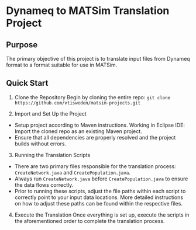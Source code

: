# Dynameq to MATSim Translation Project

## Purpose
The primary objective of this project is to translate input files from Dynameq format to a format suitable for use in MATSim.

## Quick Start
1. Clone the Repository
Begin by cloning the entire repo: `git clone https://github.com/vtisweden/matsim-projects.git`

2. Import and Set Up the Project
- Setup project according to Maven instructions. Working in Eclipse IDE: Import the cloned repo as an existing Maven project.
- Ensure that all dependencies are properly resolved and the project builds without errors.

3. Running the Translation Scripts
- There are two primary files responsible for the translation process: `CreateNetwork.java` and `CreatePopulation.java`.
- Always run `CreateNetwork.java` before `CreatePopulation.java` to ensure the data flows correctly.
- Prior to running these scripts, adjust the file paths within each script to correctly point to your input data locations. More detailed instructions on how to adjust these paths can be found within the respective files.

4. Execute the Translation
Once everything is set up, execute the scripts in the aforementioned order to complete the translation process.
